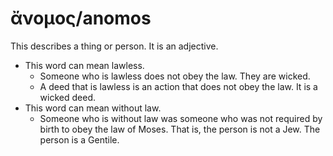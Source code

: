 # ἄνομος/anomos  

This describes a thing or person. It is an adjective. 

* This word can mean lawless.
    * Someone who is lawless does not obey the law. They are wicked.
    * A deed that is lawless is an action that does not obey the law. It is a wicked deed.
* This word can mean without law.
    * Someone who is without law was someone who was not required by birth to obey the law of Moses. That is, the person is not a Jew. The person is a Gentile.
